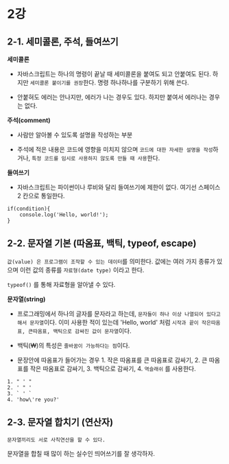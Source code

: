 # 2강

## 2-1. 세미콜론, 주석, 들여쓰기

**세미콜론**

- 자바스크립트는 하나의 명령이 끝날 때 세미콜론을 붙여도 되고 안붙여도 된다. 하지만 `세미콜론 붙이기를 권장`한다. 명령 하나하나를 구분하기 위해 쓴다.

- 안붙혀도 에러는 안나지만, 에러가 나는 경우도 있다. 하지만 붙여서 에러나는 경우는 없다.

**주석(comment)**

- 사람만 알아볼 수 있도록 설명을 작성하는 부분

- 주석에 적은 내용은 코드에 영향을 미치지 않으며 `코드에 대한 자세한 설명을 작성`하거나, `특정 코드를 임시로 사용하지 않도록 만들 때 사용`한다.

**들여쓰기**

- 자바스크립트는 파이썬이나 루비와 달리 들여쓰기에 제한이 없다. 여기선 스페이스 2 칸으로 통일한다.

```
if(condition){
    console.log('Hello, world!');
}
```

## 2-2. 문자열 기본 (따옴표, 백틱, typeof, escape)

`값(value) 은 프로그램이 조작할 수 있는 데이터`를 의미한다. 값에는 여러 가지 종류가 있으며 이런 값의 종류를 `자료형(date type)` 이라고 한다.

`typeof()` 를 통해 자료형을 알아낼 수 있다.

**문자열(string)**

- 프로그래밍에서 하나의 글자를 문자라고 하는데, `문자들이 하나 이상 나열되어 있다고 해서 문자열`이다. 이미 사용한 적이 있는데 'Hello, world' 처럼 `시작과 끝이 작은따옴표, 큰따옴표, 백틱으로 감싸진 값이 문자열`이다.

- 백틱(₩)의 특성은 `줄바꿈이 가능하다는 점`이다.

- 문장안에 따옴표가 들어가는 경우 1. 작은 따옴표를 큰 따옴표로 감싸기, 2. 큰 따옴표를 작은 따옴표로 감싸기, 3. 백틱으로 감싸기, 4. `역슬래쉬` 를 사용한다.

```
1. " ' "
2. ' " '
3. ` ' `
4. 'how\'re you?'
```

## 2-3. 문자열 합치기 (연산자)

`문자열끼리도 서로 사칙연산을 할 수 있다.`

문자열을 합칠 때 많이 하는 실수인 띄어쓰기를 잘 생각하자.
